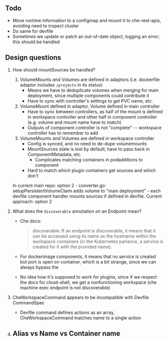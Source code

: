 ## Todo
- Move runtime information to a configmap and mount it to che-rest-apis, avoiding need to inspect cluster
- Do same for devfile
- Sometimes we update or patch an out-of-date object, logging an error; this should be handled

## Design questions
1. How should mountSources be handled? 
    1. VolumeMounts *and* Volumes are defined in adaptors (i.e. dockerfile adaptor includes `/projects` in its status)
        - Means we have to deduplicate volumes when merging for main deployment, since multiple components could contribute it
        - Have to sync with controller's settings to get PVC name, etc.
    1. VolumeMount defined in adaptor, Volume defined in main controller
        - Have to sync between controllers, as half of the mount is defined in workspace controller and other half in component controller (e.g. volume and mount name have to match)
        - Outputs of component controller is not "complete" -- workspace controller has to remember to add
    1. VolumeMounts *and* Volumes are defined in workspace controller
        - Config is synced, and no need to de-dupe volumemounts
        - MountSources state is lost by default; have to pass back in ComponentMetadata, etc.
            - Complicates matching containers in podadditions to component
        - Hard to match which plugin containers get sources and which don't
            
    In current main repo: option 2 
        - converter.go: setupPersistentVolumeClaim adds volume to "main deployment"
        - each devfile component handler mounts sources if defined in devfile.
    Current approach: option 2

1. What does the `discoverable` annotation on an Endpoint mean? 
    - Che docs:
        > discoverable: If an endpoint is discoverable, it means that it can be accessed using its name as the hostname within the workspace containers (in the Kubernetes parlance, a service is created for it with the provided name).
     
    - For dockerimage components, it means that no service is created but port is open on container, which is a bit strange, since we can always bypass the 
    - No idea how it's supposed to work for plugins, since if we respect the docs for cloud-shell, we get a nonfunctioning workspace (che machine exec endpoint is not discoverable)    
    
1. CheWorkspaceCommand appears to be incompatible with Devfile CommandSpec
    - Devfile command defines actions as an array, CheWorkspaceCommand matches name to a single action
    
1. Alias vs Name vs Container name
    - 
